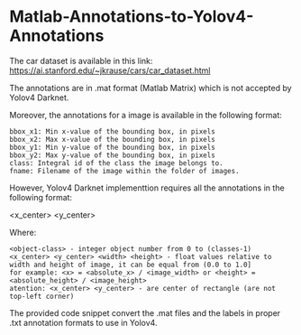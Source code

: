 # Matlab-Annotations-to-Yolov4-Annotations

The car dataset is available in this link: https://ai.stanford.edu/~jkrause/cars/car_dataset.html

The annotations are in .mat format (Matlab Matrix) which is not accepted by Yolov4 Darknet.

Moreover, the annotations for a image is available in the following format:

    bbox_x1: Min x-value of the bounding box, in pixels
    bbox_x2: Max x-value of the bounding box, in pixels
    bbox_y1: Min y-value of the bounding box, in pixels
    bbox_y2: Max y-value of the bounding box, in pixels
    class: Integral id of the class the image belongs to.
    fname: Filename of the image within the folder of images.

However, Yolov4 Darknet implementtion requires all the annotations in the following format:

<object-class> <x_center> <y_center> <width> <height>
  
  Where:

    <object-class> - integer object number from 0 to (classes-1)
    <x_center> <y_center> <width> <height> - float values relative to width and height of image, it can be equal from (0.0 to 1.0]
    for example: <x> = <absolute_x> / <image_width> or <height> = <absolute_height> / <image_height>
    atention: <x_center> <y_center> - are center of rectangle (are not top-left corner)

The provided code snippet convert the .mat files and the labels in proper .txt annotation formats to use in Yolov4. 
